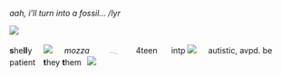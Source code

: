  *aah, i'll turn into a fossil... /lyr* 

 ![](https://i.pinimg.com/736x/66/b2/35/66b235d6f52abcd71b895165744493f0.jpg)

 **s**he**ll**y⠀⠀![](https://64.media.tumblr.com/5ab4cef696903285b74b9e656eca2c4a/a6f43b49e5bbe922-d8/s75x75_c1/81db7ed620f29898f58284271a13d281d3593782.gifv)⠀⠀*mozza* ⠀⠀⠀𓂃⠀⠀⠀4teen 
 ⠀⠀intp     ![](https://64.media.tumblr.com/aec7e9b81bf8a1666f1229889a7220df/d8bd6c9154ecd1a0-5f/s75x75_c1/166f92299957324a73f0e1573d5b41f25de8e6c5.gifv)⠀⠀autistic, avpd. be patient
  ⠀**t**hey **t**hem⠀![](https://64.media.tumblr.com/64ec56d78d7700a45d526a628d80c418/cb07171fe01bab5d-f0/s75x75_c1/66eb461c686453b24d1f81baf6d2498cd9ea5b2e.gifv)⠀

